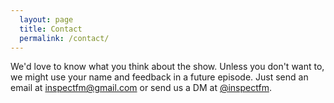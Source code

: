 ```yaml
---
  layout: page
  title: Contact
  permalink: /contact/
---
```


We'd love to know what you think about the show. Unless you don't want to, we might use your name and feedback in a future episode. Just send an email at [inspectfm@gmail.com](mailto:inspectfm@gmail.com) or send us a DM at [@inspectfm](https://twitter.com/inspectfm).
